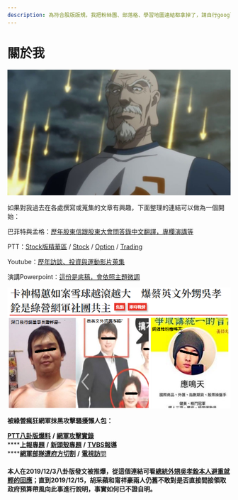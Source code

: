 ```yaml
---
description: 為符合股版版規，我把粉絲團、部落格、學習地圖連結都拿掉了，請自行google
---
```


# 關於我

![&#x5E0C;&#x671B;&#x5927;&#x5BB6;&#x5728;&#x81EA;&#x5DF1;&#x64C5;&#x9577;&#x7684;&#x9818;&#x57DF;&#xFF0C;&#x90FD;&#x62B1;&#x6301;&#x5C3C;&#x7279;&#x7F85;&#x935B;&#x934A;&#x611F;&#x8B1D;&#x6B63;&#x62F3;&#x7684;&#x7CBE;&#x795E;](.gitbook/assets/maxresdefault.jpg)

如果對我過去在各處撰寫或蒐集的文章有興趣，下面整理的連結可以做為一個開始：

巴菲特與孟格：[歷年股東信跟股東大會問答錄中文翻譯，專欄演講等](https://sites.google.com/view/buffett)

PTT：[Stock版精華區](https://www.ptt.cc/man/Stock/D2A8/D23/index.html) / [Stock](https://www.ptt.cc/bbs/Stock/search?q=author%3Astasis) / [Option](https://www.ptt.cc/bbs/Option/search?q=author%3Astasis) / [Trading](https://www.ptt.cc/bbs/Trading/search?q=author%3Astasis)  
  
Youtube：[歷年訪談、投資與運動影片蒐集](https://www.youtube.com/user/stasischen/playlists)

演講Powerpoint：[這份是底稿，會依照主題微調](https://drive.google.com/file/d/1vHzdyiclJ1MPPn1RUZivPKWWBmKELPwg/view)

![&#x6050;&#x6016;&#x7684;&#x7DA0;&#x71DF;&#x7DB2;&#x8ECD;](.gitbook/assets/78952596_2934270306594733_2439451869764911104_n.png)

**被綠營瘋狂網軍抹黑攻擊騷擾懶人包：**  
  
[**PTT八卦版爆料**](https://www.ptt.cc/bbs/Gossiping/M.1575379262.A.AA0.html?fbclid=IwAR1MzlmS-N9D4Ue7roomloeLuZUISl8F_mZFIHNDdQXJ9V82wZwM9tlleko) **/** [**網軍攻擊實錄**](https://l.facebook.com/l.php?u=https%3A%2F%2Fwww.ptt.cc%2Fbbs%2FGossiping%2FM.1575469111.A.82E.html%3Ffbclid%3DIwAR2Ej3Eoc7T0LSal1O-2ZM8p5oogJHZhTNUYzJ9ahcF6Zr3dY6VWoAT4boo&h=AT2W-TtoXZw6HbZJssOC77e9cID1lh9pxs7MFMFx8DBHR34WoMkdlB-y-BUca4-vVfzimhoHtHA1Ghlo4POuGCe251igbWnVlY-m4HQd6Va87frDZrJj19lMydPXtsqsHuc)  
****[**上報專題**](https://l.facebook.com/l.php?u=https%3A%2F%2Fwww.upmedia.mg%2Fnews_info.php%3FSerialNo%3D76736%26fbclid%3DIwAR2EHlcyXaOkefUeJJG7vIpiYfZeTk6N2bZ1DfzAIklJt94qv28bzyQyoGg&h=AT0uyzxNmNoDuy3FeFDzZqCw9azACTs7fVftb0sRHYOQK4A5wBCt5ydbODC3t0Eq6pg6zQqX_yJ_3C7BqTkhuywzNtIlBlXQzRlbV2RoSnc_UGVdJoxhCVyMjmEbEvMRuDA) **/** [**新頭殼專題**](https://newtalk.tw/news/view/2019-12-04/335734?fbclid=IwAR1COUbGkUibduJSgkw85OyUxZsmk_dXkvPV4v-ddTv4rPNim36KojwaRI4) **/** [**TVBS報導**](https://news.tvbs.com.tw/politics/1243931?fbclid=IwAR2CPoKrurTCKfD1hP8aqrQMVx_SY5fV7OoFlGQrWipimNh46hyaUaKcBxM)  
****[**網軍部隊遭府方切割**](https://www.ettoday.net/news/20191204/1594507.htm?fbclid=IwAR3WXflmG5ObLYU87ATrpnjorpYkp5n1VpltvC5Jn5W-pKM2t8ajheKgTio) **/** [**電視訪**問](https://www.facebook.com/mktsurvivalkit/videos/2917512468259323/)

#### 本人在2019/12/3八卦版發文被推爆，從這個連結可看[總統外甥吳孝銓本人避重就輕的回應](https://l.facebook.com/l.php?u=https%3A%2F%2Fwww.ptt.cc%2Fbbs%2FGossiping%2FM.1575383552.A.57F.html%3Ffbclid%3DIwAR0QCSLct8O-EQ8j3gW4c6NGwrDWnZUtWKJauZYiyDjYW_5fVQH1ZBCdChg&h=AT2bAglemZH-oJhIALXxb_HTb468OsZc2XDvoZhkOhQF_SJdGA7HeS6ZO5d8C0pgqZW2bz8Wwxkiqex4Igp88AH31WYMZCoizgsTalIGNw5LTO8lVD9AgW7zoDGl4O_5wAc)；直到2019/12/15，胡采蘋和甯祥豪兩人仍舊不敢對是否直接間接領取政府預算帶風向此事進行說明，事實如何已不證自明。



